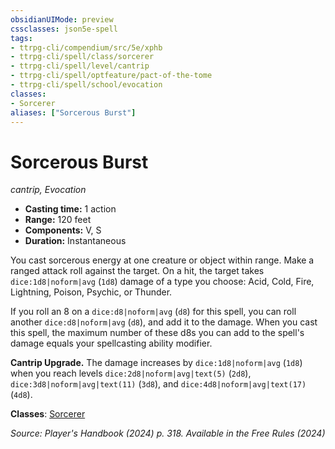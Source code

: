 ```yaml
---
obsidianUIMode: preview
cssclasses: json5e-spell
tags:
- ttrpg-cli/compendium/src/5e/xphb
- ttrpg-cli/spell/class/sorcerer
- ttrpg-cli/spell/level/cantrip
- ttrpg-cli/spell/optfeature/pact-of-the-tome
- ttrpg-cli/spell/school/evocation
classes:
- Sorcerer
aliases: ["Sorcerous Burst"]
---
```

# Sorcerous Burst
*cantrip, Evocation*  

- **Casting time:** 1 action
- **Range:** 120 feet
- **Components:** V, S
- **Duration:** Instantaneous

You cast sorcerous energy at one creature or object within range. Make a ranged attack roll against the target. On a hit, the target takes `dice:1d8|noform|avg` (`1d8`) damage of a type you choose: Acid, Cold, Fire, Lightning, Poison, Psychic, or Thunder.

If you roll an 8 on a `dice:d8|noform|avg` (`d8`) for this spell, you can roll another `dice:d8|noform|avg` (`d8`), and add it to the damage. When you cast this spell, the maximum number of these d8s you can add to the spell's damage equals your spellcasting ability modifier.

**Cantrip Upgrade.** The damage increases by `dice:1d8|noform|avg` (`1d8`) when you reach levels `dice:2d8|noform|avg|text(5)` (`2d8`), `dice:3d8|noform|avg|text(11)` (`3d8`), and `dice:4d8|noform|avg|text(17)` (`4d8`).

**Classes**: [Sorcerer](list-spells-classes-sorcerer)

*Source: Player's Handbook (2024) p. 318. Available in the Free Rules (2024)*